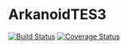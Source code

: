 ArkanoidTES3
============
[![Build Status](https://travis-ci.org/thiagosena/ArkanoidTES3.png?branch=master)](https://travis-ci.org/thiagosena/ArkanoidTES3)
[![Coverage Status](https://coveralls.io/repos/Bledson/ArkanoidTES3/badge.png)](https://coveralls.io/r/Bledson/ArkanoidTES3)

